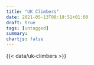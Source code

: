 ```yaml
---
title: "UK Climbers"
date: 2021-05-13T08:19:51+01:00
draft: true
tags: [untagged]
summary:
chartjs: false
---
```


{{< data/uk-climbers >}}
